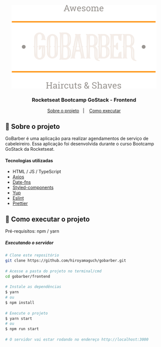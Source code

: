 <p align="center">
  <img alt="GoBarber Logo" src="../frontend/src/assets/logo.svg">
</p>

<h3 align="center">
  Rocketseat Bootcamp GoStack - Frontend
</h3>

<p align="center">
  <a href="#memo-sobre-o-projeto">Sobre o projeto</a>&nbsp;&nbsp;&nbsp;|&nbsp;&nbsp;&nbsp;
  <a href="#rocket-como-executar-o-projeto">Como executar</a>
</p>

## :memo: Sobre o projeto
GoBarber é uma aplicação para realizar agendamentos de serviço de cabeleireiro. Essa aplicação foi desenvolvida durante o curso Bootcamp GoStack da Rocketseat.
#### Tecnologias utilizadas
- HTML / JS / TypeScript
- [Axios](https://github.com/arb/celebrate)
- [Date-fns](https://date-fns.org/)
- [Styled-components](https://styled-components.com/)
- [Yup](https://github.com/jquense/yup)
- [Eslint](https://eslint.org/)
- [Prettier](https://prettier.io/)

## :rocket: Como executar o projeto
Pré-requisitos: npm / yarn

##### Executando o servidor
```bash
# Clone este repositório
git clone https://github.com/hiroyamaguch/gobarber.git

# Acesse a pasta do projeto no terminal/cmd
cd gobarber/frontend

# Instale as dependências
$ yarn
# ou
$ npm install

# Execute o projeto
$ yarn start
# ou
$ npm run start

# O servidor vai estar rodando no endereço http://localhost:3000
```
